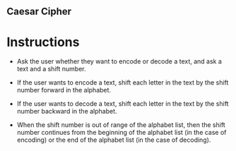 ## Caesar Cipher

# Instructions

- Ask the user whether they want to encode or decode a text, and ask a text and a shift number. 

- If the user wants to encode a text, shift each letter in the text by the shift number forward in the alphabet. 

- If the user wants to decode a text, shift each letter in the text by the shift number backward in the alphabet. 

- When the shift number is out of range of the alphabet list, then the shift number continues from the beginning of the alphabet list (in the case of encoding) or the end of the alphabet list (in the case of decoding).